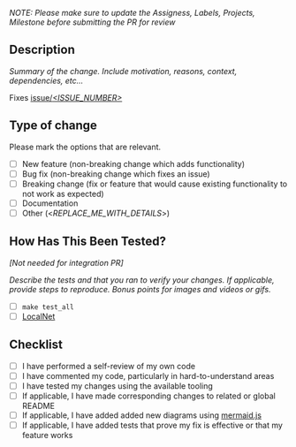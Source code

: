 _NOTE: Please make sure to update the _Assigness_, _Labels_, _Projects_, _Milestone_ before submitting the PR for review_

## Description
_Summary of the change. Include motivation, reasons, context, dependencies, etc..._

Fixes [issue/_<ISSUE_NUMBER>_](https://github.com/pokt-network/pocket/issues/<ISSUE_NUMBER>)

## Type of change
Please mark the options that are relevant.

- [ ] New feature (non-breaking change which adds functionality)
- [ ] Bug fix (non-breaking change which fixes an issue)
- [ ] Breaking change (fix or feature that would cause existing functionality to not work as expected)
- [ ] Documentation
- [ ] Other (<_REPLACE_ME_WITH_DETAILS_>)

## How Has This Been Tested?
_[Not needed for integration PR]_

_Describe the tests and that you ran to verify your changes. If applicable, provide steps to reproduce. Bonus points for images and videos or gifs._

- [ ] `make test_all`
- [ ] [LocalNet](https://github.com/pokt-network/pocket/blob/main/docs/development/README.md)

## Checklist
- [ ] I have performed a self-review of my own code
- [ ] I have commented my code, particularly in hard-to-understand areas
- [ ] I have tested my changes using the available tooling
- [ ] If applicable, I have made corresponding changes to related or global README
- [ ] If applicable, I have added added new diagrams using [mermaid.js](https://mermaid-js.github.io)
- [ ] If applicable, I have added tests that prove my fix is effective or that my feature works
